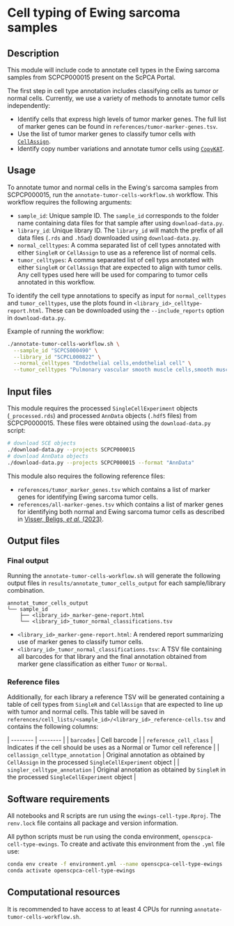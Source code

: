 # Cell typing of Ewing sarcoma samples

## Description

This module will include code to annotate cell types in the Ewing sarcoma samples from SCPCP000015 present on the ScPCA Portal.

The first step in cell type annotation includes classifying cells as tumor or normal cells.
Currently, we use a variety of methods to annotate tumor cells independently:

- Identify cells that express high levels of tumor marker genes.
The full list of marker genes can be found in `references/tumor-marker-genes.tsv`.
- Use the list of tumor marker genes to classify tumor cells with [`CellAssign`](https://docs.scvi-tools.org/en/stable/user_guide/models/cellassign.html).
- Identify copy number variations and annotate tumor cells using [`CopyKAT`](https://github.com/navinlabcode/copykat).

## Usage

To annotate tumor and normal cells in the Ewing's sarcoma samples from SCPCP000015, run the `annotate-tumor-cells-workflow.sh` workflow.
This workflow requires the following arguments:

- `sample_id`: Unique sample ID.
The `sample_id` corresponds to the folder name containing data files for that sample after using `download-data.py`.
- `library_id`: Unique library ID.
The `library_id` will match the prefix of all data files (`.rds` and `.h5ad`) downloaded using `download-data.py`.
- `normal_celltypes`: A comma separated list of cell types annotated with either `SingleR` or `CellAssign` to use as a reference list of normal cells.
- `tumor_celltypes`: A comma separated list of cell typs annotated with either `SingleR` or `CellAssign` that are expected to align with tumor cells.
Any cell types used here will be used for comparing to tumor cells annotated in this workflow.

To identify the cell type annotations to specify as input for `normal_celltypes` and `tumor_celltypes`, use the plots found in `<library_id>_celltype-report.html`.
These can be downloaded using the `--include_reports` option in `download-data.py`.

Example of running the workflow:

```sh
./annotate-tumor-cells-workflow.sh \
  --sample_id "SCPCS000490" \
  --library_id "SCPCL000822" \
  --normal_celltypes "Endothelial cells,endothelial cell" \
  --tumor_celltypes "Pulmonary vascular smooth muscle cells,smooth muscle cell"
```

## Input files

This module requires the processed `SingleCellExperiment` objects (`_processed.rds`) and processed `AnnData` objects (`.hdf5` files) from SCPCP0000015.
These files were obtained using the `download-data.py` script:

```sh
# download SCE objects
./download-data.py --projects SCPCP000015
# download AnnData objects
./download-data.py --projects SCPCP000015 --format "AnnData"
```
This module also requires the following reference files:

- `references/tumor_marker_genes.tsv` which contains a list of marker genes for identifying Ewing sarcoma tumor cells.
- `references/all-marker-genes.tsv` which contains a list of marker genes for identifying both normal and Ewing sarcoma tumor cells as described in [Visser, Beligs, _et al._ (2023)](https://doi.org/10.1158/2767-9764.CRC-23-0027).

## Output files

### Final output

Running the `annotate-tumor-cells-workflow.sh` will generate the following output files in `results/annotate_tumor_cells_output` for each sample/library combination.

```
annotat_tumor_cells_output
└── sample_id
    ├── <library_id>_marker-gene-report.html
    └── <library_id>_tumor_normal_classifications.tsv
```

- `<library_id>_marker-gene-report.html`: A rendered report summarizing use of marker genes to classify tumor cells.
- `<library_id>_tumor_normal_classifications.tsv`: A TSV file containing all barcodes for that library and the final annotation obtained from marker gene classification as either `Tumor` or `Normal`.

### Reference files

Additionally, for each library a reference TSV will be generated containing a table of cell types from `SingleR` and `CellAssign` that are expected to line up with tumor and normal cells.
This table will be saved in `references/cell_lists/<sample_id>/<library_id>_reference-cells.tsv` and contains the following columns:

| -------- | -------- |
| `barcodes` | Cell barcode |
| `reference_cell_class` | Indicates if the cell should be uses as a Normal or Tumor cell reference |
| `cellassign_celltype_annotation` | Original annotation as obtained by `CellAssign` in the processed `SingleCellExperiment` object |
| `singler_celltype_annotation` | Original annotation as obtained by `SingleR` in the processed `SingleCellExperiment` object |

## Software requirements

All notebooks and R scripts are run using the `ewings-cell-type.Rproj`.
The `renv.lock` file contains all package and version information.

All python scripts must be run using the conda environment, `openscpca-cell-type-ewings`.
To create and activate this environment from the `.yml` file use:

```sh
conda env create -f environment.yml --name openscpca-cell-type-ewings
conda activate openscpca-cell-type-ewings
```

## Computational resources

It is recommended to have access to at least 4 CPUs for running `annotate-tumor-cells-workflow.sh`.
